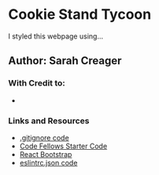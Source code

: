 # Cookie Stand Tycoon
I styled this webpage using...

## Author: Sarah Creager
### With Credit to: 
* 

### Links and Resources
* [.gitignore code](https://www.gitignore.io/api/node,linux,macos,windows,visualstudiocode)
* [Code Fellows Starter Code](httpshttps://github.com/codefellows/seattle-code-301d77/tree/main/class-05/lab/cookie-stand-tycoonreactjs.org/)
* [React Bootstrap](https://react-bootstrap.github.io/)
* [eslintrc.json code](https://github.com/codefellows/seattle-code-201d77/blob/main/configs/eslintrc.json)